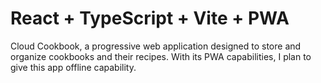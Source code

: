 # React + TypeScript + Vite + PWA

Cloud Cookbook, a progressive web application designed to store and organize cookbooks and their recipes. With its PWA capabilities, I plan to give this app offline capability.
